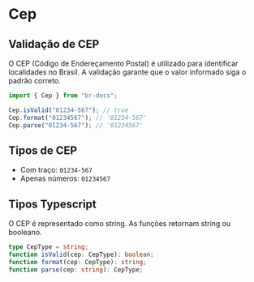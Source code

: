# Cep

## Validação de CEP

O CEP (Código de Endereçamento Postal) é utilizado para identificar localidades no Brasil. A validação garante que o valor informado siga o padrão correto.

```typescript
import { Cep } from "br-docs";

Cep.isValid("01234-567"); // true
Cep.format("01234567"); // '01234-567'
Cep.parse("01234-567"); // '01234567'
```

## Tipos de CEP

- Com traço: `01234-567`
- Apenas números: `01234567`

## Tipos Typescript

O CEP é representado como string. As funções retornam string ou booleano.

```typescript
type CepType = string;
function isValid(cep: CepType): boolean;
function format(cep: CepType): string;
function parse(cep: string): CepType;
```
